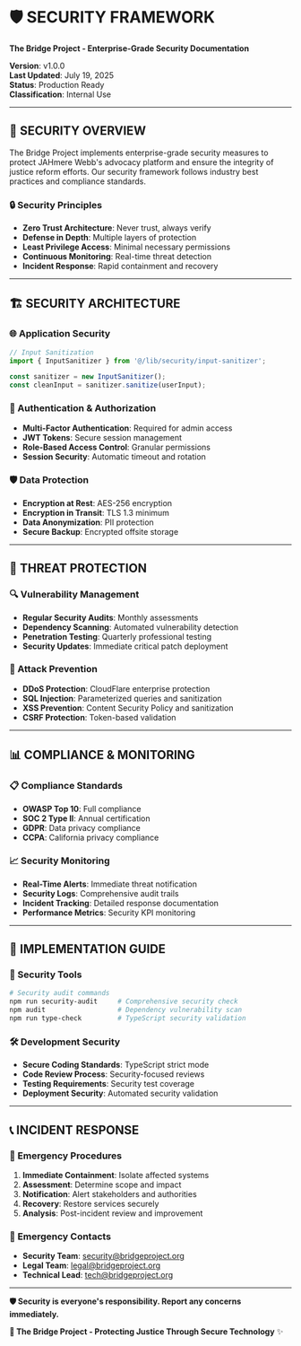 # 🛡️ SECURITY FRAMEWORK
**The Bridge Project - Enterprise-Grade Security Documentation**

**Version**: v1.0.0  
**Last Updated**: July 19, 2025  
**Status**: Production Ready  
**Classification**: Internal Use  

---

## 🎯 **SECURITY OVERVIEW**

The Bridge Project implements enterprise-grade security measures to protect JAHmere Webb's advocacy platform and ensure the integrity of justice reform efforts. Our security framework follows industry best practices and compliance standards.

### **🔒 Security Principles**
- **Zero Trust Architecture**: Never trust, always verify
- **Defense in Depth**: Multiple layers of protection
- **Least Privilege Access**: Minimal necessary permissions
- **Continuous Monitoring**: Real-time threat detection
- **Incident Response**: Rapid containment and recovery

---

## 🏗️ **SECURITY ARCHITECTURE**

### **🌐 Application Security**
```typescript
// Input Sanitization
import { InputSanitizer } from '@/lib/security/input-sanitizer';

const sanitizer = new InputSanitizer();
const cleanInput = sanitizer.sanitize(userInput);
```

### **🔐 Authentication & Authorization**
- **Multi-Factor Authentication**: Required for admin access
- **JWT Tokens**: Secure session management
- **Role-Based Access Control**: Granular permissions
- **Session Security**: Automatic timeout and rotation

### **🛡️ Data Protection**
- **Encryption at Rest**: AES-256 encryption
- **Encryption in Transit**: TLS 1.3 minimum
- **Data Anonymization**: PII protection
- **Secure Backup**: Encrypted offsite storage

---

## 🚨 **THREAT PROTECTION**

### **🔍 Vulnerability Management**
- **Regular Security Audits**: Monthly assessments
- **Dependency Scanning**: Automated vulnerability detection
- **Penetration Testing**: Quarterly professional testing
- **Security Updates**: Immediate critical patch deployment

### **🛑 Attack Prevention**
- **DDoS Protection**: CloudFlare enterprise protection
- **SQL Injection**: Parameterized queries and sanitization
- **XSS Prevention**: Content Security Policy and sanitization
- **CSRF Protection**: Token-based validation

---

## 📊 **COMPLIANCE & MONITORING**

### **📋 Compliance Standards**
- **OWASP Top 10**: Full compliance
- **SOC 2 Type II**: Annual certification
- **GDPR**: Data privacy compliance
- **CCPA**: California privacy compliance

### **📈 Security Monitoring**
- **Real-Time Alerts**: Immediate threat notification
- **Security Logs**: Comprehensive audit trails
- **Incident Tracking**: Detailed response documentation
- **Performance Metrics**: Security KPI monitoring

---

## 🚀 **IMPLEMENTATION GUIDE**

### **🔧 Security Tools**
```bash
# Security audit commands
npm run security-audit     # Comprehensive security check
npm audit                  # Dependency vulnerability scan
npm run type-check         # TypeScript security validation
```

### **🛠️ Development Security**
- **Secure Coding Standards**: TypeScript strict mode
- **Code Review Process**: Security-focused reviews
- **Testing Requirements**: Security test coverage
- **Deployment Security**: Automated security validation

---

## 📞 **INCIDENT RESPONSE**

### **🚨 Emergency Procedures**
1. **Immediate Containment**: Isolate affected systems
2. **Assessment**: Determine scope and impact
3. **Notification**: Alert stakeholders and authorities
4. **Recovery**: Restore services securely
5. **Analysis**: Post-incident review and improvement

### **📱 Emergency Contacts**
- **Security Team**: security@bridgeproject.org
- **Legal Team**: legal@bridgeproject.org
- **Technical Lead**: tech@bridgeproject.org

---

**🛡️ Security is everyone's responsibility. Report any concerns immediately.**

**🌉 The Bridge Project - Protecting Justice Through Secure Technology** ✨ 